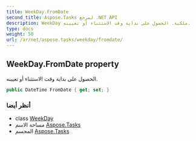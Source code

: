 ```yaml
---
title: WeekDay.FromDate
second_title: Aspose.Tasks لمرجع .NET API
description: WeekDay ملكية. الحصول على بداية وقت الاستثناء أو تعيينه.
type: docs
weight: 50
url: /ar/net/aspose.tasks/weekday/fromdate/
---
```

## WeekDay.FromDate property

الحصول على بداية وقت الاستثناء أو تعيينه.

```csharp
public DateTime FromDate { get; set; }
```

### أنظر أيضا

* class [WeekDay](../)
* مساحة الاسم [Aspose.Tasks](../../weekday/)
* المجسم [Aspose.Tasks](../../../)


